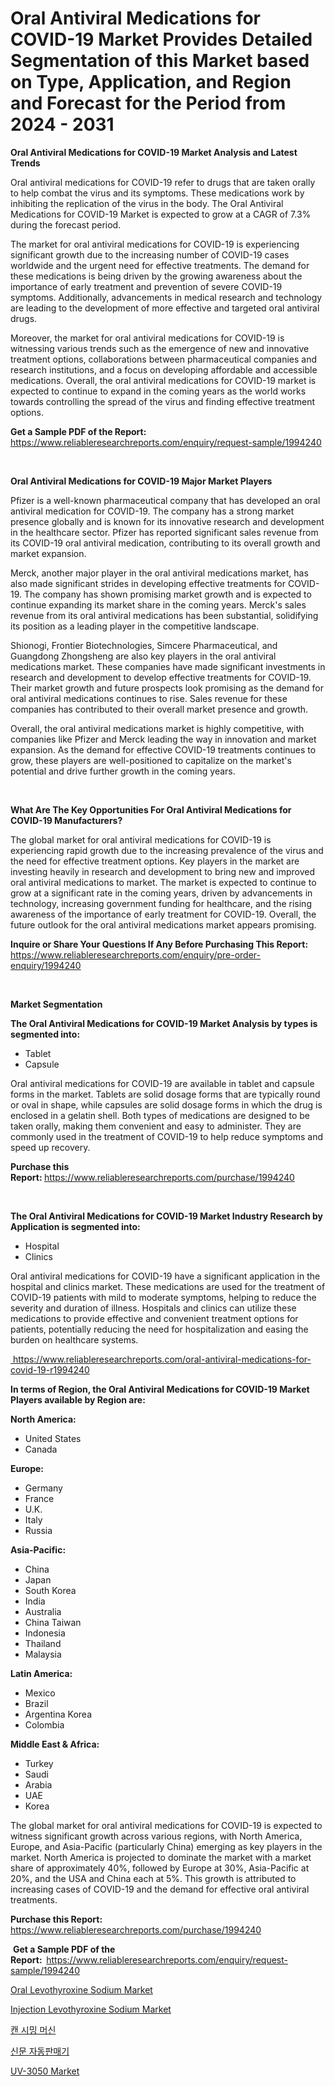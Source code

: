 <p><h1>Oral Antiviral Medications for COVID-19 Market Provides Detailed Segmentation of this Market based on Type, Application, and Region and Forecast for the Period from 2024 - 2031</h1></p><p><strong>Oral Antiviral Medications for COVID-19 Market Analysis and Latest Trends</strong></p>
<p><p>Oral antiviral medications for COVID-19 refer to drugs that are taken orally to help combat the virus and its symptoms. These medications work by inhibiting the replication of the virus in the body. The Oral Antiviral Medications for COVID-19 Market is expected to grow at a CAGR of 7.3% during the forecast period.</p><p>The market for oral antiviral medications for COVID-19 is experiencing significant growth due to the increasing number of COVID-19 cases worldwide and the urgent need for effective treatments. The demand for these medications is being driven by the growing awareness about the importance of early treatment and prevention of severe COVID-19 symptoms. Additionally, advancements in medical research and technology are leading to the development of more effective and targeted oral antiviral drugs.</p><p>Moreover, the market for oral antiviral medications for COVID-19 is witnessing various trends such as the emergence of new and innovative treatment options, collaborations between pharmaceutical companies and research institutions, and a focus on developing affordable and accessible medications. Overall, the oral antiviral medications for COVID-19 market is expected to continue to expand in the coming years as the world works towards controlling the spread of the virus and finding effective treatment options.</p></p>
<p><strong>Get a Sample PDF of the Report:&nbsp;</strong> <a href="https://www.reliableresearchreports.com/enquiry/request-sample/1994240">https://www.reliableresearchreports.com/enquiry/request-sample/1994240</a></p>
<p>&nbsp;</p>
<p><strong>Oral Antiviral Medications for COVID-19 Major Market Players</strong></p>
<p><p>Pfizer is a well-known pharmaceutical company that has developed an oral antiviral medication for COVID-19. The company has a strong market presence globally and is known for its innovative research and development in the healthcare sector. Pfizer has reported significant sales revenue from its COVID-19 oral antiviral medication, contributing to its overall growth and market expansion.</p><p>Merck, another major player in the oral antiviral medications market, has also made significant strides in developing effective treatments for COVID-19. The company has shown promising market growth and is expected to continue expanding its market share in the coming years. Merck's sales revenue from its oral antiviral medications has been substantial, solidifying its position as a leading player in the competitive landscape.</p><p>Shionogi, Frontier Biotechnologies, Simcere Pharmaceutical, and Guangdong Zhongsheng are also key players in the oral antiviral medications market. These companies have made significant investments in research and development to develop effective treatments for COVID-19. Their market growth and future prospects look promising as the demand for oral antiviral medications continues to rise. Sales revenue for these companies has contributed to their overall market presence and growth.</p><p>Overall, the oral antiviral medications market is highly competitive, with companies like Pfizer and Merck leading the way in innovation and market expansion. As the demand for effective COVID-19 treatments continues to grow, these players are well-positioned to capitalize on the market's potential and drive further growth in the coming years.</p></p>
<p>&nbsp;</p>
<p><strong>What Are The Key Opportunities For Oral Antiviral Medications for COVID-19 Manufacturers?</strong></p>
<p><p>The global market for oral antiviral medications for COVID-19 is experiencing rapid growth due to the increasing prevalence of the virus and the need for effective treatment options. Key players in the market are investing heavily in research and development to bring new and improved oral antiviral medications to market. The market is expected to continue to grow at a significant rate in the coming years, driven by advancements in technology, increasing government funding for healthcare, and the rising awareness of the importance of early treatment for COVID-19. Overall, the future outlook for the oral antiviral medications market appears promising.</p></p>
<p><strong>Inquire or Share Your Questions If Any Before Purchasing This Report:</strong> <a href="https://www.reliableresearchreports.com/enquiry/pre-order-enquiry/1994240">https://www.reliableresearchreports.com/enquiry/pre-order-enquiry/1994240</a></p>
<p>&nbsp;</p>
<p><strong>Market Segmentation</strong></p>
<p><strong>The Oral Antiviral Medications for COVID-19 Market Analysis by types is segmented into:</strong></p>
<p><ul><li>Tablet</li><li>Capsule</li></ul></p>
<p><p>Oral antiviral medications for COVID-19 are available in tablet and capsule forms in the market. Tablets are solid dosage forms that are typically round or oval in shape, while capsules are solid dosage forms in which the drug is enclosed in a gelatin shell. Both types of medications are designed to be taken orally, making them convenient and easy to administer. They are commonly used in the treatment of COVID-19 to help reduce symptoms and speed up recovery.</p></p>
<p><strong>Purchase this Report:&nbsp;</strong><a href="https://www.reliableresearchreports.com/purchase/1994240">https://www.reliableresearchreports.com/purchase/1994240</a></p>
<p>&nbsp;</p>
<p><strong>The Oral Antiviral Medications for COVID-19 Market Industry Research by Application is segmented into:</strong></p>
<p><ul><li>Hospital</li><li>Clinics</li></ul></p>
<p><p>Oral antiviral medications for COVID-19 have a significant application in the hospital and clinics market. These medications are used for the treatment of COVID-19 patients with mild to moderate symptoms, helping to reduce the severity and duration of illness. Hospitals and clinics can utilize these medications to provide effective and convenient treatment options for patients, potentially reducing the need for hospitalization and easing the burden on healthcare systems.</p></p>
<p><a href="https://www.reliableresearchreports.com/oral-antiviral-medications-for-covid-19-r1994240">&nbsp;https://www.reliableresearchreports.com/oral-antiviral-medications-for-covid-19-r1994240</a></p>
<p><strong>In terms of Region, the Oral Antiviral Medications for COVID-19 Market Players available by Region are:</strong></p>
<p>
    <p> <strong> North America: </strong>
        <ul>
            <li>United States</li>
            <li>Canada</li>
        </ul>
        </p> 
    <p> <strong> Europe: </strong>
        <ul>
            <li>Germany</li>
            <li>France</li>
            <li>U.K.</li>
            <li>Italy</li>
            <li>Russia</li>
        </ul>
        </p> 
    <p> <strong> Asia-Pacific: </strong>
        <ul>
            <li>China</li>
            <li>Japan</li>
            <li>South Korea</li>
            <li>India</li>
            <li>Australia</li>
            <li>China Taiwan</li>
            <li>Indonesia</li>
            <li>Thailand</li>
            <li>Malaysia</li>
        </ul>
        </p> 
    <p> <strong> Latin America: </strong>
        <ul>
            <li>Mexico</li>
            <li>Brazil</li>
            <li>Argentina Korea</li>
            <li>Colombia</li>
        </ul>
        </p> 
    <p> <strong> Middle East & Africa: </strong>
        <ul>
            <li>Turkey</li>
            <li>Saudi</li>
            <li>Arabia</li>
            <li>UAE</li>
            <li>Korea</li>
        </ul>
    </p>
    </p>
<p><p>The global market for oral antiviral medications for COVID-19 is expected to witness significant growth across various regions, with North America, Europe, and Asia-Pacific (particularly China) emerging as key players in the market. North America is projected to dominate the market with a market share of approximately 40%, followed by Europe at 30%, Asia-Pacific at 20%, and the USA and China each at 5%. This growth is attributed to increasing cases of COVID-19 and the demand for effective oral antiviral treatments.</p></p>
<p><strong>Purchase this Report: </strong><a href="https://www.reliableresearchreports.com/purchase/1994240">https://www.reliableresearchreports.com/purchase/1994240</a></p>
<p>&nbsp;<strong>Get a Sample PDF of the Report:&nbsp;&nbsp;</strong><a href="https://www.reliableresearchreports.com/enquiry/request-sample/1994240">https://www.reliableresearchreports.com/enquiry/request-sample/1994240</a></p>
<p><strong></strong></p>
<p><p><a href="https://github.com/AlysaLedner2023/Market-Research-Report-List-1/blob/main/oral-levothyroxine-sodium-market.md">Oral Levothyroxine Sodium Market</a></p><p><a href="https://github.com/JermaineCrona2023/Market-Research-Report-List-1/blob/main/injection-levothyroxine-sodium-market.md">Injection Levothyroxine Sodium Market</a></p><p><a href="https://github.com/RichardLueilwitz787/Market-Research-Report-List-1/blob/main/631865957881.md">캔 시밍 머신</a></p><p><a href="https://github.com/kein8762/Market-Research-Report-List-1/blob/main/751511957882.md">신문 자동판매기</a></p><p><a href="https://issuu.com/reportprime-2/docs/uv-3050-market-size-2030.pptx">UV-3050 Market</a></p></p>